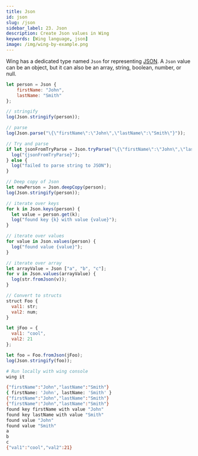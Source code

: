 ```yaml
---
title: Json
id: json
slug: /json
sidebar_label: 23. Json
description: Create Json values in Wing
keywords: [Wing language, json]
image: /img/wing-by-example.png
---
```


Wing has a dedicated type named `Json` for representing [JSON](https://www.json.org/json-en.html). A `Json` value can be an object, but it can also be an array, string, boolean, number, or null.

```js playground example title="main.w"
let person = Json {
    firstName: "John",
    lastName: "Smith"
};

// stringify
log(Json.stringify(person));

// parse 
log(Json.parse("\{\"firstName\":\"John\",\"lastName\":\"Smith\"}"));

// Try and parse
if let jsonFromTryParse = Json.tryParse("\{\"firstName\":\"John\",\"lastName\":\"Smith\"}") {
  log("{jsonFromTryParse}");
} else {
  log("failed to parse string to JSON");
}

// Deep copy of Json
let newPerson = Json.deepCopy(person);
log(Json.stringify(person));

// iterate over keys
for k in Json.keys(person) {
  let value = person.get(k);
  log("found key {k} with value {value}");
}

// iterate over values
for value in Json.values(person) {
  log("found value {value}");
}

// iterate over array
let arrayValue = Json ["a", "b", "c"];
for v in Json.values(arrayValue) {
  log(str.fromJson(v));
}

// Convert to structs
struct Foo {
  val1: str;
  val2: num;
}

let jFoo = {
  val1: "cool",
  val2: 21
};

let foo = Foo.fromJson(jFoo);
log(Json.stringify(foo));
```

```bash title="Wing console output"
# Run locally with wing console
wing it

{"firstName":"John","lastName":"Smith"}
{ firstName: 'John', lastName: 'Smith' }
{"firstName":"John","lastName":"Smith"}
{"firstName":"John","lastName":"Smith"}
found key firstName with value "John"
found key lastName with value "Smith"
found value "John"
found value "Smith"
a
b
c
{"val1":"cool","val2":21}
```




